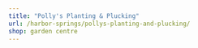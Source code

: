 ```yaml
---
title: "Polly's Planting & Plucking"
url: /harbor-springs/pollys-planting-and-plucking/
shop: garden centre
---
```


